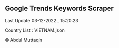

## Google Trends Keywords Scraper 
 
Last Update 03-12-2022 , 15:20:23

Country List :
VIETNAM.json



© Abdul Muttaqin 
